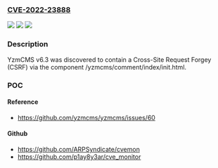 ### [CVE-2022-23888](https://cve.mitre.org/cgi-bin/cvename.cgi?name=CVE-2022-23888)
![](https://img.shields.io/static/v1?label=Product&message=n%2Fa&color=blue)
![](https://img.shields.io/static/v1?label=Version&message=n%2Fa&color=blue)
![](https://img.shields.io/static/v1?label=Vulnerability&message=n%2Fa&color=brighgreen)

### Description

YzmCMS v6.3 was discovered to contain a Cross-Site Request Forgey (CSRF) via the component /yzmcms/comment/index/init.html.

### POC

#### Reference
- https://github.com/yzmcms/yzmcms/issues/60

#### Github
- https://github.com/ARPSyndicate/cvemon
- https://github.com/p1ay8y3ar/cve_monitor

